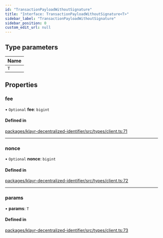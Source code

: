 ```yaml
---
id: "TransactionPayloadWithoutSignature"
title: "Interface: TransactionPayloadWithoutSignature<T>"
sidebar_label: "TransactionPayloadWithoutSignature"
sidebar_position: 0
custom_edit_url: null
---
```


## Type parameters

| Name |
| :------ |
| `T` |

## Properties

### fee

• `Optional` **fee**: `bigint`

#### Defined in

[packages/klayr-decentralized-identifier/src/types/client.ts:71](https://github.com/aldhosutra/klayr-did/blob/4de9da3/packages/klayr-decentralized-identifier/src/types/client.ts#L71)

___

### nonce

• `Optional` **nonce**: `bigint`

#### Defined in

[packages/klayr-decentralized-identifier/src/types/client.ts:72](https://github.com/aldhosutra/klayr-did/blob/4de9da3/packages/klayr-decentralized-identifier/src/types/client.ts#L72)

___

### params

• **params**: `T`

#### Defined in

[packages/klayr-decentralized-identifier/src/types/client.ts:73](https://github.com/aldhosutra/klayr-did/blob/4de9da3/packages/klayr-decentralized-identifier/src/types/client.ts#L73)
